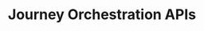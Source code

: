 ---
title: Journey Orchestration APIs
description: Journey Orchestration APIs
openAPISpec: https://raw.githubusercontent.com/AdobeDocs/journey-optimizer-apis/main/src/swagger-specs/journeys.yaml
--- 